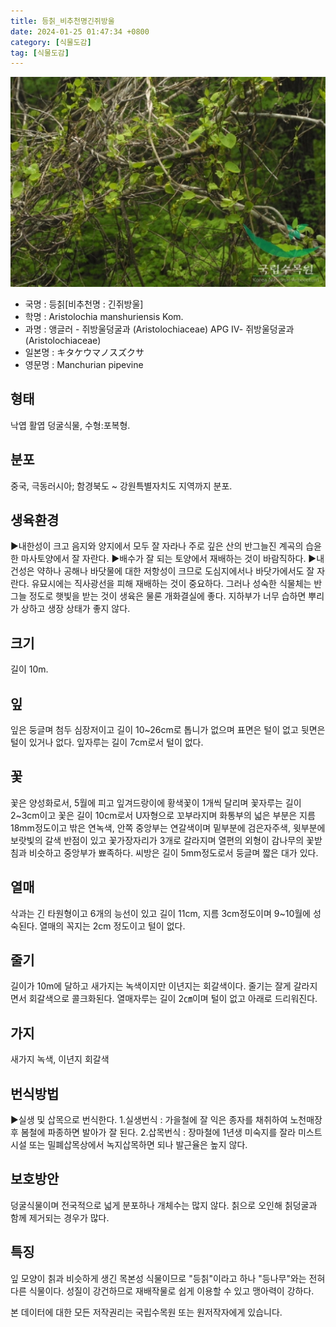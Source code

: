 ```yaml
---
title: 등칡_비추천명긴쥐방울
date: 2024-01-25 01:47:34 +0800
category: [식물도감]
tag: [식물도감]
---
```




![등칡[비추천명 : 긴쥐방울]](/assets/img/fileUpload/plants/basic/Aristolochiaceae/Aristolochia/8284/1_th2.JPG)
- 국명 : 등칡[비추천명 : 긴쥐방울]
- 학명 : Aristolochia manshuriensis Kom.
- 과명 : 앵글러 - 쥐방울덩굴과 (Aristolochiaceae) APG Ⅳ- 쥐방울덩굴과 (Aristolochiaceae)
- 일본명 : キタケウマノスズクサ
- 영문명 : Manchurian pipevine


## 형태
낙엽 활엽 덩굴식물, 수형:포복형.
## 분포
중국, 극동러시아; 함경북도 ~ 강원특별자치도 지역까지 분포.
## 생육환경
▶내한성이 크고 음지와 양지에서 모두 잘 자라나 주로 깊은 산의 반그늘진 계곡의 습윤한 마사토양에서 잘 자란다. 
▶배수가 잘 되는 토양에서 재배하는 것이 바람직하다. 
▶내건성은 약하나 공해나 바닷물에 대한 저항성이 크므로 도심지에서나 바닷가에서도 잘 자란다. 유묘시에는 직사광선을 피해 재배하는 것이 중요하다. 그러나 성숙한 식물체는 반그늘 정도로 햇빛을 받는 것이 생육은 물론 개화결실에 좋다. 지하부가 너무 습하면 뿌리가 상하고 생장 상태가 좋지 않다.
## 크기
길이 10m.
## 잎
잎은 둥글며 첨두 심장저이고 길이 10~26cm로 톱니가 없으며 표면은 털이 없고 뒷면은 털이 있거나 없다. 잎자루는 길이 7cm로서 털이 없다.
## 꽃
꽃은 양성화로서, 5월에 피고 잎겨드랑이에 황색꽃이 1개씩 달리며 꽃자루는 길이 2~3cm이고 꽃은 길이 10cm로서 U자형으로 꼬부라지며 화통부의 넓은 부분은 지름 18mm정도이고 밖은 연녹색, 안쪽 중앙부는 연갈색이며 밑부분에 검은자주색, 윗부분에 보랏빛의 갈색 반점이 있고 꽃가장자리가 3개로 갈라지며 열편의 외형이 감나무의 꽃받침과 비슷하고 중앙부가 뾰족하다. 씨방은 길이 5mm정도로서 둥글며 짧은 대가 있다.
## 열매
삭과는 긴 타원형이고 6개의 능선이 있고 길이 11cm, 지름 3cm정도이며 9~10월에 성숙된다. 열매의 꼭지는 2cm 정도이고 털이 없다.
## 줄기
길이가 10m에 달하고 새가지는 녹색이지만 이년지는 회갈색이다. 줄기는 잘게 갈라지면서 회갈색으로 콜크화된다. 열매자루는 길이 2㎝이며 털이 없고 아래로 드리워진다.
## 가지
새가지 녹색, 이년지 회갈색
## 번식방법
▶실생 및 삽목으로 번식한다. 
1.실생번식 : 가을철에 잘 익은 종자를 채취하여 노천매장 후 봄철에 파종하면 발아가 잘 된다.
2.삽목번식 : 장마철에 1년생 미숙지를 잘라 미스트시설 또는 밀폐삽목상에서 녹지삽목하면 되나 발근율은 높지 않다.
## 보호방안
덩굴식물이며 전국적으로 넓게 분포하나 개체수는 많지 않다. 칡으로 오인해 칡덩굴과 함께 제거되는 경우가 많다.
## 특징
잎 모양이 칡과 비슷하게 생긴 목본성 식물이므로 "등칡"이라고 하나 "등나무"와는 전혀 다른 식물이다. 성질이 강건하므로 재배작물로 쉽게 이용할 수 있고 맹아력이 강하다.






본 데이터에 대한 모든 저작권리는 국립수목원 또는 원저작자에게 있습니다.
